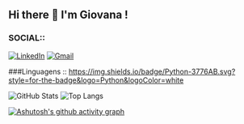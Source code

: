 ## Hi there 👋 I'm Giovana !

### SOCIAL::
[![LinkedIn](https://img.shields.io/badge/LinkedIn-0077B5?style=for-the-badge&logo=linkedin&logoColor=white)](https://www.linkedin.com/in/giovana-lopes-ribeiro-4635912a8)
[![Gmail](https://img.shields.io/badge/Gmail-333333?style=for-the-badge&logo=gmail&logoColor=pink)](mailto:gilopes2005@gmail.com)

###Linguagens ::
https://img.shields.io/badge/Python-3776AB.svg?style=for-the-badge&logo=Python&logoColor=white

![GitHub Stats](https://github-readme-stats.vercel.app/api?username=gilopesr&theme=transparent&bg_color=FFE9F1&border_color=ff95bc&show_icons=true&icon_color=30A3DC&title_color=ff95bc&text_color=000) ![Top Langs](https://github-readme-stats-git-masterrstaa-rickstaa.vercel.app/api/top-langs/?username=gilopesr&layout=compact&bg_color=FFE9F1&border_color=ff95bc&title_color=ff95bc&text_color=000) 

[![Ashutosh's github activity graph](https://github-readme-activity-graph.vercel.app/graph?username=gilopesr&bg_color=FFE9F1&color=ff95bc&line=ff95bc&point=f4faf0&area=true&hide_border=true)](https://github.com/ashutosh00710/github-readme-activity-graph)
